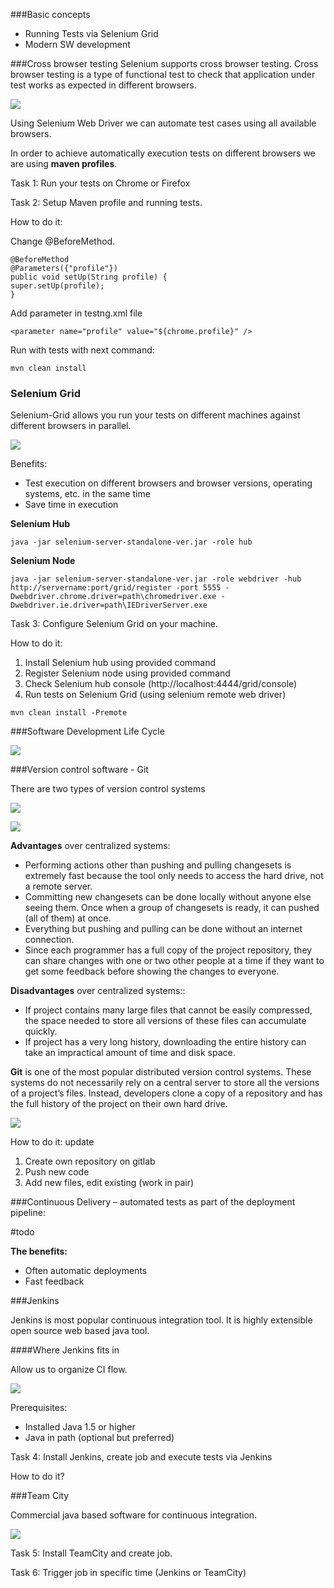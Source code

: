 ###Basic concepts
- Running Tests via Selenium Grid
- Modern SW development

###Cross browser testing
Selenium supports cross browser testing. Cross browser testing is a type of functional test to check that application under test works as expected in different browsers.

![](http://i66.tinypic.com/2expi7b.png)

Using Selenium Web Driver we can automate test cases using all available browsers.

In order to achieve automatically execution tests on different browsers we are using **maven profiles**.

Task 1: Run your tests on Chrome or Firefox

Task 2: Setup Maven profile and running tests.

How to do it:

Change @BeforeMethod.

    @BeforeMethod
    @Parameters({"profile"})
    public void setUp(String profile) {
    super.setUp(profile);
    }

Add parameter in testng.xml file

    <parameter name="profile" value="${chrome.profile}" />

Run with tests with next command:

    mvn clean install

### Selenium Grid

Selenium-Grid allows you run your tests on different machines against different browsers in parallel.

![](http://image.slidesharecdn.com/seleniumcamp2015-andriisoldatenko-150301061521-conversion-gate01/95/seleniumcamp-2015-andrii-soldatenko-17-638.jpg?cb=1425190669)

Benefits:

- Test execution on different browsers and browser versions, operating systems, etc. in the same time
- Save time in execution

**Selenium Hub**

    java -jar selenium-server-standalone-ver.jar -role hub

**Selenium Node**

    java -jar selenium-server-standalone-ver.jar -role webdriver -hub http://servername:port/grid/register -port 5555 -Dwebdriver.chrome.driver=path\chromedriver.exe -Dwebdriver.ie.driver=path\IEDriverServer.exe

Task 3: Configure Selenium Grid on your machine.

How to do it:

1. Install Selenium hub using provided command
2. Register Selenium node using provided command
3. Check Selenium hub console (http://localhost:4444/grid/console)
4. Run tests on Selenium Grid (using selenium remote web driver)

`mvn clean install -Premote`

###Software Development Life Cycle

![](http://www.itsmonkie.co.uk/wp-content/uploads/2015/03/1.png)
 
###Version control software - Git

There are two types of version control systems

![](https://homes.cs.washington.edu/~mernst/advice/version-control-fig2.png)

![](https://homes.cs.washington.edu/~mernst/advice/version-control-fig3.png)


**Advantages** over centralized systems:

- Performing actions other than pushing and pulling changesets is extremely fast because the tool only needs to access the hard drive, not a remote server.
- Committing new changesets can be done locally without anyone else seeing them. Once when a group of changesets is ready, it can pushed (all of them) at once.
- Everything but pushing and pulling can be done without an internet connection. 
- Since each programmer has a full copy of the project repository, they can share changes with one or two other people at a time if they want to get some feedback before showing the changes to everyone.

**Disadvantages** over centralized systems::

- If project contains many large files that cannot be easily compressed, the space needed to store all versions of these files can accumulate quickly.
- If project has a very long history, downloading the entire history can take an impractical amount of time and disk space.

**Git** is one of the most popular distributed version control systems. These systems do not necessarily rely on a central server to store all the versions of a project’s files. Instead, developers clone a copy of a repository and has the full history of the project on their own hard drive.


![](https://git-scm.com/images/about/index1@2x.png)

How to do it:
update

1. Create own repository on gitlab 
2. Push new code
3. Add new files, edit existing (work in pair)

###Continuous Delivery – automated tests as part of the deployment pipeline:

#todo

**The benefits:**

- Often automatic deployments
- Fast feedback


###Jenkins

Jenkins is most popular continuous integration tool. It is highly extensible open source web based java tool.

####Where Jenkins fits in

Allow us to organize CI flow.

![](http://i66.tinypic.com/i4mo7p.png)

Prerequisites:

- Installed Java 1.5 or higher
- Java in path (optional but preferred)

Task 4: Install Jenkins, create job and execute tests via Jenkins

How to do it? 

###Team City

Commercial java based software for continuous integration. 

![](http://www.ranorex.com/blog/wp-content/uploads/2012/10/Integrate-In-TeamCity-2.png)

Task 5: Install TeamCity and create job.

Task 6: Trigger job in specific time (Jenkins or TeamCity)